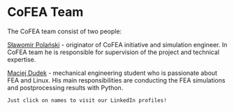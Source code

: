 # CoFEA Team  

The CoFEA team consist of two people:

[Sławomir Polański](https://www.linkedin.com/in/slawomirpolanski/) - originator of CoFEA initiative and simulation engineer. In CoFEA team he is responsible for supervision of the project and technical expertise.

[Maciej Dudek](https://www.linkedin.com/in/dudek-maciej/) - mechanical engineering student who is passionate about FEA and Linux. His main responsibilities are conducting the FEA simulations and postprocessing results with Python.


```{tip}
Just click on names to visit our LinkedIn profiles!
```
